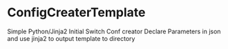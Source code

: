 # ConfigCreaterTemplate
Simple Python/Jinja2 Initial Switch Conf creator
Declare Parameters in json and use jinja2 to output template to directory

